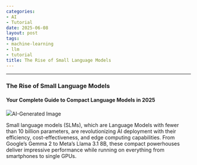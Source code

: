 ```yaml
---
categories:
- AI
- Tutorial
date: 2025-06-08
layout: post
tags:
- machine-learning
- llm
- tutorial
title: The Rise of Small Language Models
---
```



* * *

### The Rise of Small Language Models

#### Your Complete Guide to Compact Language Models in 2025

![](https://cdn-images-1.medium.com/max/800/1*TOkY0qrzO8ACbepigJOuTA.png)AI-Generated Image

Small language models (SLMs), which are Language Models with fewer than 10 billion parameters, are revolutionizing AI deployment with their efficiency, cost-effectiveness, and edge computing capabilities. From Google’s Gemma 2 to Meta’s Llama 3.1 8B, these compact powerhouses deliver impressive performance while running on everything from smartphones to single GPUs.